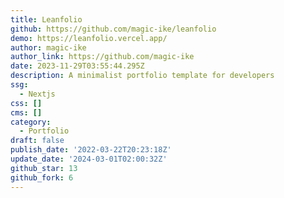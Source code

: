 ```yaml
---
title: Leanfolio
github: https://github.com/magic-ike/leanfolio
demo: https://leanfolio.vercel.app/
author: magic-ike
author_link: https://github.com/magic-ike
date: 2023-11-29T03:55:44.295Z
description: A minimalist portfolio template for developers
ssg:
  - Nextjs
css: []
cms: []
category:
  - Portfolio
draft: false
publish_date: '2022-03-22T20:23:18Z'
update_date: '2024-03-01T02:00:32Z'
github_star: 13
github_fork: 6
---
```

